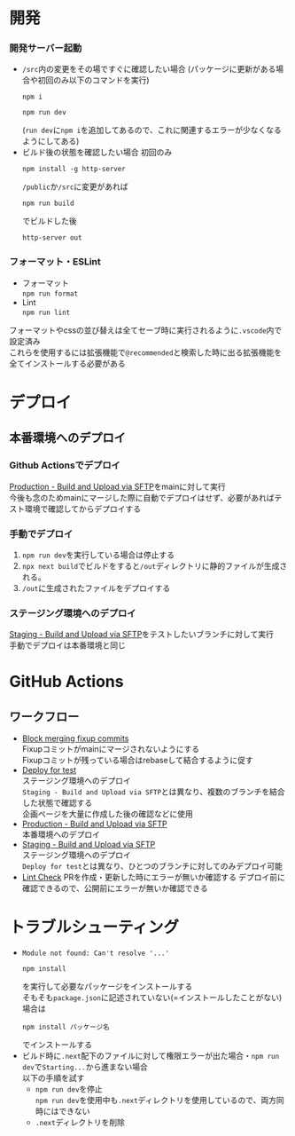 # 開発
### 開発サーバー起動
- `/src`内の変更をその場ですぐに確認したい場合
  (パッケージに更新がある場合や初回のみ以下のコマンドを実行)
  ```
  npm i
  ```
  ```
  npm run dev
  ```
  (`run dev`に`npm i`を追加してあるので、これに関連するエラーが少なくなるようにしてある)
- ビルド後の状態を確認したい場合
  初回のみ
  ```
  npm install -g http-server
  ```  
  `/public`か`/src`に変更があれば
  ```
  npm run build
  ```
  でビルドした後
  ```
  http-server out
  ```

### フォーマット・ESLint
- フォーマット  
  `npm run format`
- Lint  
  `npm run lint`

フォーマットやcssの並び替えは全てセーブ時に実行されるように`.vscode`内で設定済み  
これらを使用するには拡張機能で`@recommended`と検索した時に出る拡張機能を全てインストールする必要がある

# デプロイ
## 本番環境へのデプロイ
### Github Actionsでデプロイ
[Production - Build and Upload via SFTP](https://github.com/Nitech-Festival-Executive-Committee/koudaisai/actions/workflows/production-deploy.yml)をmainに対して実行  
今後も念のためmainにマージした際に自動でデプロイはせず、必要があればテスト環境で確認してからデプロイする
### 手動でデプロイ
1. `npm run dev`を実行している場合は停止する
1. `npx next build`でビルドをすると`/out`ディレクトリに静的ファイルが生成される。
1. `/out`に生成されたファイルをデプロイする
### ステージング環境へのデプロイ
[Staging - Build and Upload via SFTP](https://github.com/Nitech-Festival-Executive-Committee/koudaisai/actions/workflows/staging-deploy.yml)をテストしたいブランチに対して実行  
手動でデプロイは本番環境と同じ  

# GitHub Actions
## ワークフロー
- [Block merging fixup commits](https://github.com/Nitech-Festival-Executive-Committee/koudaisai/actions/workflows/block-merging-fixup-commits.yml)  
  Fixupコミットがmainにマージされないようにする  
  Fixupコミットが残っている場合はrebaseして結合するように促す
- [Deploy for test](https://github.com/Nitech-Festival-Executive-Committee/koudaisai/actions/workflows/deploy-test.yml)  
  ステージング環境へのデプロイ  
  `Staging - Build and Upload via SFTP`とは異なり、複数のブランチを結合した状態で確認する  
  企画ページを大量に作成した後の確認などに使用
- [Production - Build and Upload via SFTP](https://github.com/Nitech-Festival-Executive-Committee/koudaisai/actions/workflows/production-deploy.yml)  
  本番環境へのデプロイ
- [Staging - Build and Upload via SFTP](https://github.com/Nitech-Festival-Executive-Committee/koudaisai/actions/workflows/staging-deploy.yml)  
  ステージング環境へのデプロイ  
  `Deploy for test`とは異なり、ひとつのブランチに対してのみデプロイ可能
- [Lint Check](https://github.com/Nitech-Festival-Executive-Committee/koudaisai/actions/workflows/lint-check.yml)
  PRを作成・更新した時にエラーが無いか確認する
  デプロイ前に確認できるので、公開前にエラーが無いか確認できる

# トラブルシューティング
- `Module not found: Can't resolve '...'`
  ```
  npm install
  ```
  を実行して必要なパッケージをインストールする  
  そもそも`package.json`に記述されていない(=インストールしたことがない)場合は
  ```
  npm install パッケージ名
  ```
  でインストールする
- ビルド時に`.next`配下のファイルに対して権限エラーが出た場合・`npm run dev`で`Starting...`から進まない場合  
  以下の手順を試す
  - `npm run dev`を停止  
    `npm run dev`を使用中も`.next`ディレクトリを使用しているので、両方同時にはできない
  - `.next`ディレクトリを削除
